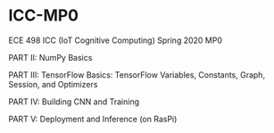 # ICC-MP0
ECE 498 ICC (IoT Cognitive Computing) Spring 2020 MP0

PART II: NumPy Basics

PART III: TensorFlow Basics: TensorFlow Variables, Constants, Graph, Session, and Optimizers

PART IV: Building CNN and Training

PART V: Deployment and Inference (on RasPi)
